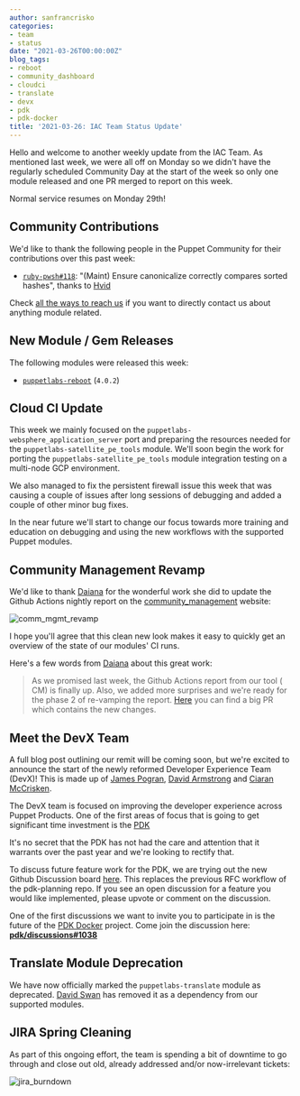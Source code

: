 ```yaml
---
author: sanfrancrisko
categories:
- team
- status
date: "2021-03-26T00:00:00Z"
blog_tags:
- reboot
- community_dashboard
- cloudci
- translate
- devx
- pdk
- pdk-docker
title: '2021-03-26: IAC Team Status Update'
---
```


Hello and welcome to another weekly update from the IAC Team.
As mentioned last week, we were all off on Monday so we didn't have the regularly scheduled Community Day at the start of the week so only one module released and one PR merged to report on this week.

Normal service resumes on Monday 29th!

## Community Contributions

We'd like to thank the following people in the Puppet Community for their contributions over this past week:

- [`ruby-pwsh#118`][ruby-pwsh-pr-118]: "(Maint) Ensure canonicalize correctly compares sorted hashes", thanks to [Hvid][Hvid]

Check [all the ways to reach us](/blog/updates/2021-01-20-reaching-out.md) if you want to directly contact us about anything module related.

## New Module / Gem Releases

The following modules were released this week:

- [`puppetlabs-reboot`][puppetlabs-reboot] (`4.0.2`)

  [puppetlabs-reboot]: https://github.com/puppetlabs/puppetlabs-reboot
  [ruby-pwsh-pr-118]: https://github.com/puppetlabs/ruby-pwsh/pull/118
  [Hvid]: https://github.com/Hvid

## Cloud CI Update

This week we mainly focused on the `puppetlabs-websphere_application_server` port and preparing the resources needed for the `puppetlabs-satellite_pe_tools` module.
We'll soon begin the work for porting the `puppetlabs-satellite_pe_tools` module integration testing on a multi-node GCP environment.

We also managed to fix the persistent firewall issue this week that was causing a couple of issues after long sessions of debugging and added a couple of other minor bug fixes.

In the near future we'll start to change our focus towards more training and education on debugging and using the new workflows with the supported Puppet modules.

## Community Management Revamp

We'd like to thank [Daiana][Daiana] for the wonderful work she did to update the Github Actions nightly report on the [community_management](https://puppetlabs.github.io/community_management/) website:

![comm_mgmt_revamp](/devx/assets/2021-03-26-status-update/comm_mgmt_revamp.png)

I hope you'll agree that this clean new look makes it easy to quickly get an overview of the state of our modules' CI runs.

Here's a few words from [Daiana][Daiana] about this great work:

> As we promised last week, the Github Actions report from our tool ( CM) is finally up.
> Also, we added more surprises and we're ready for the phase 2 of re-vamping the report.
> [Here](https://github.com/puppetlabs/community_management/pull/64) you can find a big PR which contains the new changes.

## Meet the DevX Team

A full blog post outlining our remit will be coming soon, but we're excited to announce the start of the newly reformed Developer Experience Team (DevX)!
This is made up of [James Pogran][James], [David Armstrong][DavidArmstrong] and [Ciaran McCrisken][Ciaran].

The DevX team is focused on improving the developer experience across Puppet Products.
One of the first areas of focus that is going to get significant time investment is the [PDK](https://github.com/puppetlabs/pdk)

It's no secret that the PDK has not had the care and attention that it warrants over the past year and we're looking to rectify that.

To discuss future feature work for the PDK, we are trying out the new Github Discussion board [here](https://github.com/puppetlabs/pdk/discussions).
This replaces the previous RFC workflow of the pdk-planning repo.
If you see an open discussion for a feature you would like implemented, please upvote or comment on the discussion.

One of the first discussions we want to invite you to participate in is the future of the [PDK Docker](https://github.com/puppetlabs/pdk-docker) project.
Come join the discussion here: [**pdk/discussions#1038**](https://github.com/puppetlabs/pdk/discussions/1038)

## Translate Module Deprecation

We have now officially marked the `puppetlabs-translate` module as deprecated.
[David Swan][DavidSwan] has removed it as a dependency from our supported modules.

## JIRA Spring Cleaning

As part of this ongoing effort, the team is spending a bit of downtime to go through and close out old, already addressed and/or now-irrelevant tickets:

![jira_burndown](/devx/assets/2021-03-26-status-update/jira_burndown.png)

  [Adrian]:             https://github.com/adrianiurca
  [Ben]:                https://github.com/binford2k
  [Ciaran]:             https://github.com/sanfrancrisko
  [Daiana]:             https://github.com/daianamezdrea
  [Danny]:              https://github.com/carabasdaniel
  [DavidArmstrong]:     https://github.com/da-ar
  [DavidSchmitt]:       https://github.com/DavidS
  [DavidSwan]:          https://github.com/david22swan
  [Disha]:              https://github.com/Disha-maker
  [James]:              https://github.com/jpogran
  [Lore]:               https://github.com/lionce
  [Michael]:            https://github.com/michaeltlombardi
  [Paula]:              https://github.com/pmcmaw
  [Sheena]:             https://github.com/sheenaajay
  [Supported Modules]:  https://puppetlabs.github.io/iac/modules/
  [Tools]:              https://puppetlabs.github.io/iac/tools/

